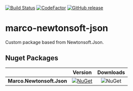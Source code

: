 [![Build Status](https://dev.azure.com/marcoaurelioit/marco-newtonsoft-json/_apis/build/status/marcoaurelioit.marco-newtonsoft-json)](https://dev.azure.com/marcoaurelioit/marco-newtonsoft-json/_build/latest?definitionId=1)
[![CodeFactor](https://www.codefactor.io/repository/github/marcoaurelioit/marco-newtonsoft-json/badge)](https://www.codefactor.io/repository/github/marcoaurelioit/marco-newtonsoft-json)
[![GitHub release](https://img.shields.io/github/release/marcoaurelioit/marco-newtonsoft-json.svg)](https://github.com/marcoaurelioit/marco-newtonsoft-json/releases)

# marco-newtonsoft-json
Custom package based from Newtonsoft.Json.

## Nuget Packages
||Version|Downloads|
|---------------------------|:---:|:---:|
|**Marco.Newtonsoft.Json**|[![NuGet](https://img.shields.io/nuget/v/Marco.Newtonsoft.Json.svg)](https://www.nuget.org/packages/Marco.Newtonsoft.Json/)|![NuGet](https://img.shields.io/nuget/dt/Marco.Newtonsoft.Json.svg)|
